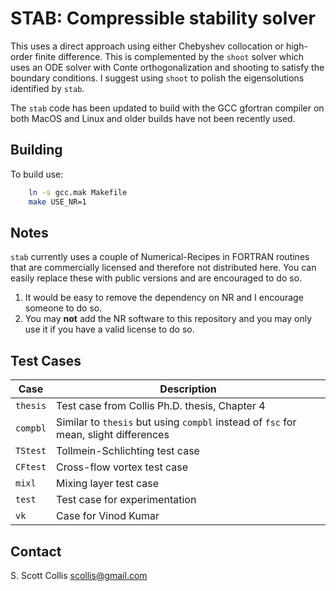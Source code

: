 # STAB:  Compressible stability solver

This uses a direct approach using either Chebyshev collocation or high-order
finite difference.   This is complemented by the `shoot` solver which uses
an ODE solver with Conte orthogonalization and shooting to satisfy the boundary
conditions.  I suggest using `shoot` to polish the eigensolutions identified
by `stab`.

The `stab` code has been updated to build with the GCC gfortran compiler on
both MacOS and Linux and older builds have not been recently used.

## Building

To build use:
```bash
    ln -s gcc.mak Makefile
    make USE_NR=1
```

## Notes
`stab` currently uses a couple of Numerical-Recipes in FORTRAN
routines that are commercially licensed and therefore not distributed here.
You can easily replace these with public versions and are encouraged to do so.

1.  It would be easy to remove the dependency on NR and I encourage
    someone to do so.
2.  You may **not** add the NR software to this repository and you may only use
    it if you have a valid license to do so.

## Test Cases

Case       |  Description
-----------|---------------------------------------------------------------------------------------
`thesis`   |  Test case from Collis Ph.D. thesis, Chapter 4
`compbl`   |  Similar to `thesis` but using `compbl` instead of `fsc` for mean, slight differences
`TStest`   |  Tollmein-Schlichting test case
`CFtest`   |  Cross-flow vortex test case
`mixl`     |  Mixing layer test case
`test`     |  Test case for experimentation
`vk`       |  Case for Vinod Kumar

## Contact

S. Scott Collis
scollis@gmail.com

